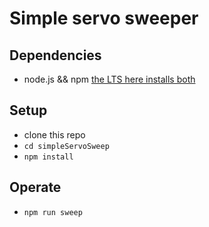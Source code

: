 # Simple servo sweeper

## Dependencies
* node.js && npm [the LTS here installs both](https://nodejs.org/en/)

## Setup
* clone this repo
* `cd simpleServoSweep`
* `npm install`

## Operate
* `npm run sweep`

